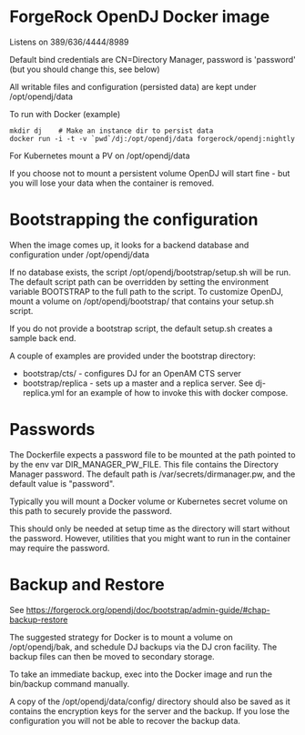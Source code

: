 # ForgeRock OpenDJ Docker image

Listens on 389/636/4444/8989

Default bind credentials are CN=Directory Manager, password is 'password'
(but you should change this, see below)

All writable files and configuration (persisted data) are kept under /opt/opendj/data

To run with Docker (example)
```
mkdir dj    # Make an instance dir to persist data
docker run -i -t -v `pwd`/dj:/opt/opendj/data forgerock/opendj:nightly
```

For Kubernetes mount a PV on /opt/opendj/data

If you choose not to mount a persistent volume OpenDJ will start fine - but you will lose your data when the container 
 is removed.


# Bootstrapping the configuration

When the image comes up, it looks for a backend database and configuration
under /opt/opendj/data

If no database exists, the script /opt/opendj/bootstrap/setup.sh will be
 run.  The default script path can be overridden by setting the environment
 variable BOOTSTRAP to the full path to the script.  To customize OpenDJ, 
 mount a volume on /opt/opendj/bootstrap/ that contains your setup.sh
 script. 
 
If you do not provide a bootstrap script, the default setup.sh creates a sample back end.

A couple of examples are provided under the bootstrap directory:

* bootstrap/cts/  - configures DJ for an OpenAM CTS server 
* bootstrap/replica - sets up a master and a replica server. See dj-replica.yml
for an example of how to invoke this with docker compose.


# Passwords

The Dockerfile expects a password file to be mounted at 
the path pointed to by the env var DIR_MANAGER_PW_FILE. This 
file contains the Directory Manager password. 
The default path is /var/secrets/dirmanager.pw, and the default
value is "password".

Typically you will mount a Docker volume or Kubernetes 
secret volume on this path to securely provide the password.

This should only be needed at setup time as the directory will
start without the password. However, utilities that you 
might want to run in the container may require the password.

# Backup  and Restore


See https://forgerock.org/opendj/doc/bootstrap/admin-guide/#chap-backup-restore 

The suggested strategy for Docker is to mount a volume on /opt/opendj/bak, and schedule DJ backups via the DJ cron 
facility. The backup files can then be moved to secondary storage. 

To take an immediate backup,  exec into the Docker image and run the bin/backup command manually.

A copy of the /opt/opendj/data/config/ directory should also be saved as it contains the encryption keys for the server and the backup. If you lose the configuration you will not be able to recover the backup data. 




